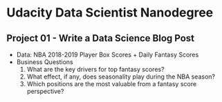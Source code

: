 # Udacity Data Scientist Nanodegree

## Project 01 - Write a Data Science Blog Post
- Data: NBA 2018-2019 Player Box Scores + Daily Fantasy Scores
- Business Questions
  1. What are the key drivers for top fantasy scores?
  2. What effect, if any, does seasonality play during the NBA season?
  3. Which positions are the most valuable from a fantasy score perspective?

  
